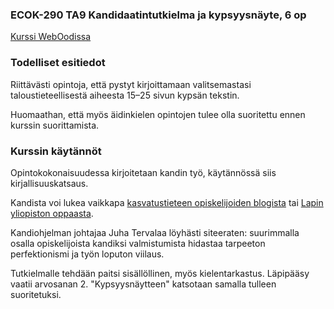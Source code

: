 ### ECOK-290 TA9 Kandidaatintutkielma ja kypsyysnäyte, 6 op 

[Kurssi WebOodissa](https://weboodi.helsinki.fi/hy/opintjakstied.jsp?OpinKohd=119981569)

### Todelliset esitiedot

Riittävästi opintoja, että pystyt kirjoittamaan valitsemastasi taloustieteellisestä aiheesta 15–25 sivun kypsän tekstin.

Huomaathan, että myös äidinkielen opintojen tulee olla suoritettu ennen kurssin suorittamista.

### Kurssin käytännöt

Opintokokonaisuudessa kirjoitetaan kandin työ, käytännössä siis kirjallisuuskatsaus. 

Kandista voi lukea vaikkapa [kasvatustieteen opiskelijoiden blogista](http://blogs.helsinki.fi/fuksiblogi/tag/kandidaatin-tutkielma/) tai [Lapin yliopiston oppaasta](https://www.ulapland.fi/loader.aspx?id=ea68052b-9665-4f79-a3ad-a23d19e35af7). 

Kandiohjelman johtajaa Juha Tervalaa löyhästi siteeraten: suurimmalla osalla opiskelijoista kandiksi valmistumista hidastaa tarpeeton perfektionismi ja työn loputon viilaus. 

Tutkielmalle tehdään paitsi sisällöllinen, myös kielentarkastus. Läpipääsy vaatii arvosanan 2. "Kypsyysnäytteen" katsotaan samalla tulleen suoritetuksi.